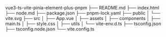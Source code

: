 vue3-ts-vite-pinia-element-plus-pnpm
├── README.md
├── index.html
├── node.md
├── package.json
├── pnpm-lock.yaml
├── public
│ └── vite.svg
├── src
│ ├── App.vue
│ ├── assets
│ ├── components
│ ├── main.ts
│ ├── style.css
│ ├── utils
│ └── vite-env.d.ts
├── tsconfig.json
├── tsconfig.node.json
└── vite.config.ts
